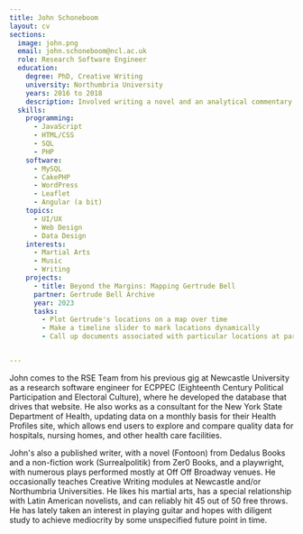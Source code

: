 ```yaml
---
title: John Schoneboom
layout: cv
sections:
  image: john.png
  email: john.schoneboom@ncl.ac.uk
  role: Research Software Engineer
  education:
    degree: PhD, Creative Writing
    university: Northumbria University
    years: 2016 to 2018
    description: Involved writing a novel and an analytical commentary
  skills:
    programming:
      - JavaScript
      - HTML/CSS
      - SQL
      - PHP
    software:
      - MySQL
      - CakePHP
      - WordPress
      - Leaflet
      - Angular (a bit)
    topics:
      - UI/UX
      - Web Design
      - Data Design
    interests:
      - Martial Arts
      - Music
      - Writing
    projects:
      - title: Beyond the Margins: Mapping Gertrude Bell
      partner: Gertrude Bell Archive
      year: 2023
      tasks:
        - Plot Gertrude's locations on a map over time
        - Make a timeline slider to mark locations dynamically
        - Call up documents associated with particular locations at particular times


---
```

John comes to the RSE Team from his previous gig at Newcastle University as a research software engineer for ECPPEC (Eighteenth Century Political Participation and Electoral Culture), where he developed the database that drives that website. He also works as a consultant for the New York State Department of Health, updating data on a monthly basis for their Health Profiles site, which allows end users to explore and compare quality data for hospitals, nursing homes, and other health care facilities.

John's also a published writer, with a novel (Fontoon) from Dedalus Books and a non-fiction work (Surrealpolitik) from Zer0 Books, and a playwright, with numerous plays performed mostly at Off Off Broadway venues. He occasionally teaches Creative Writing modules at Newcastle and/or Northumbria Universities. He likes his martial arts, has a special relationship with Latin American novelists, and can reliably hit 45 out of 50 free throws. He has lately taken an interest in playing guitar and hopes with diligent study to achieve mediocrity by some unspecified future point in time.

